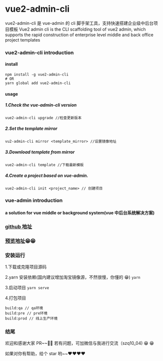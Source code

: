 # vue2-admin-cli

vue2-admin-cli 是 vue-admin 的 cli 脚手架工具，支持快速搭建企业级中后台项目模板
Vue2 admin cli is the CLI scaffolding tool of vue2 admin, which supports the rapid construction of enterprise level middle and back office project templates

### vue2-admin-cli introduction

#### install

```
npm install -g vue2-admin-cli
# OR
yarn global add vue2-admin-cli
```

#### usage

##### 1.Check the vue-admin-cli version

```
vue2-admin-cli upgrade //检查更新版本
```

##### 2.Set the template mirror

```
vu2-admin-cli mirror <template_mirror> //设置镜像地址
```

##### 3.Download template from mirror

```
vue2-admin-cli template //下载最新模板
```

##### 4.Create a project based on vue-admin.

```
vue2-admin-cli init <project_name> // 创建项目
```

### vue-admin introduction

#### a solution for vue middle or background system(vue 中后台系统解决方案)

### [github 地址](https://github.com/szqlovepk/vue-admin)

### [预览地址](https://szqlovepk.github.io/vue-admin-dist/)&#x1F601;&#x1F601;

### 安装运行

1.下载或克隆项目源码

2.yarn 安装依赖(国内建议增加淘宝镜像源，不然很慢，你懂的 😁)
`yarn`

3.启动项目
`yarn serve`

4.打包项目

```
build:qa // qa环境
build:pre // pre环境
build:prod // 线上生产环境
```

### 结尾

欢迎和感谢大家 PR~~👏👏
若有问题，可加微信与我进行交流（szq10_04) 😁 😁

如果对你有帮助，给个 star 哟~~❤️❤️❤️❤️
